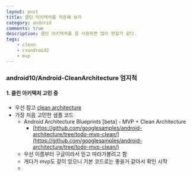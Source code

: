 ```yaml
---
layout: post
title: 클린 아키텍처를 적용해 보자
category: andorid
comments: true
description: 클린 아키텍처를 잘 사용하면 많이 편할거 같다.
tags:
    - clean
    - rxandroid2
    - mvp
---
```


### android10/Android-CleanArchitecture 엄지척
 

#### 1. 클린 아키텍처 고민 중
 - 우선 참고 [clean architecture](https://8thlight.com/blog/uncle-bob/2012/08/13/the-clean-architecture.html)
 - 가장 처음 고민한 샘플 코드
   - Android Architecture Blueprints [beta] - MVP + Clean Architecture
     - [https://github.com/googlesamples/android-architecture/tree/todo-mvp-clean/](https://github.com/googlesamples/android-architecture/tree/todo-mvp-clean/)
   - 우선 이름부터 구글이라서 믿고 따라가볼려고 함
   - 게다가 mvp도 같이 있으니 기본 코드로는 좋을거 같아서 확인 시작
   - 
